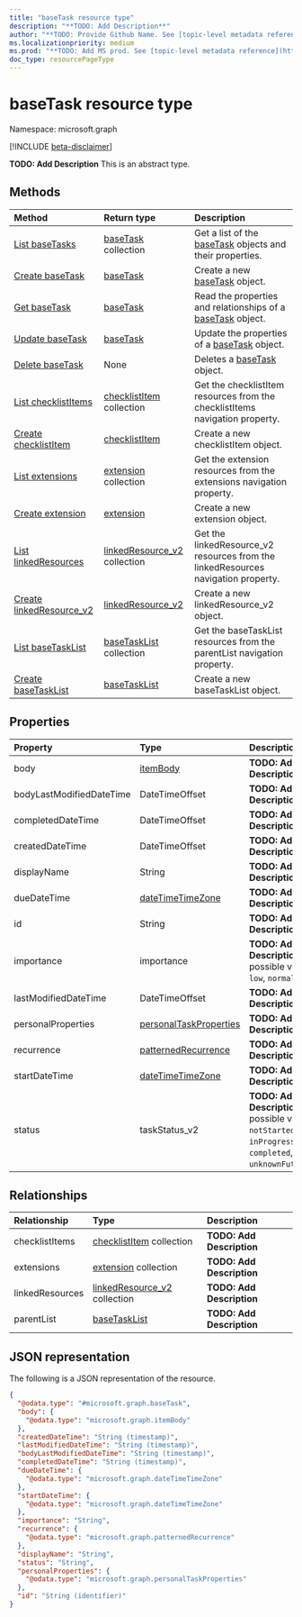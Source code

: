 ```yaml
---
title: "baseTask resource type"
description: "**TODO: Add Description**"
author: "**TODO: Provide Github Name. See [topic-level metadata reference](https://msgo.azurewebsites.net/add/document/guidelines/metadata.html#topic-level-metadata)**"
ms.localizationpriority: medium
ms.prod: "**TODO: Add MS prod. See [topic-level metadata reference](https://msgo.azurewebsites.net/add/document/guidelines/metadata.html#topic-level-metadata)**"
doc_type: resourcePageType
---
```


# baseTask resource type

Namespace: microsoft.graph

[!INCLUDE [beta-disclaimer](../../includes/beta-disclaimer.md)]

**TODO: Add Description**
This is an abstract type.

## Methods
|Method|Return type|Description|
|:---|:---|:---|
|[List baseTasks](../api/basetask-list.md)|[baseTask](../resources/basetask.md) collection|Get a list of the [baseTask](../resources/basetask.md) objects and their properties.|
|[Create baseTask](../api/basetask-create.md)|[baseTask](../resources/basetask.md)|Create a new [baseTask](../resources/basetask.md) object.|
|[Get baseTask](../api/basetask-get.md)|[baseTask](../resources/basetask.md)|Read the properties and relationships of a [baseTask](../resources/basetask.md) object.|
|[Update baseTask](../api/basetask-update.md)|[baseTask](../resources/basetask.md)|Update the properties of a [baseTask](../resources/basetask.md) object.|
|[Delete baseTask](../api/basetask-delete.md)|None|Deletes a [baseTask](../resources/basetask.md) object.|
|[List checklistItems](../api/basetask-list-checklistitems.md)|[checklistItem](../resources/checklistitem.md) collection|Get the checklistItem resources from the checklistItems navigation property.|
|[Create checklistItem](../api/basetask-post-checklistitems.md)|[checklistItem](../resources/checklistitem.md)|Create a new checklistItem object.|
|[List extensions](../api/basetask-list-extensions.md)|[extension](../resources/extension.md) collection|Get the extension resources from the extensions navigation property.|
|[Create extension](../api/basetask-post-extensions.md)|[extension](../resources/extension.md)|Create a new extension object.|
|[List linkedResources](../api/basetask-list-linkedresources.md)|[linkedResource_v2](../resources/linkedresource_v2.md) collection|Get the linkedResource_v2 resources from the linkedResources navigation property.|
|[Create linkedResource_v2](../api/basetask-post-linkedresources.md)|[linkedResource_v2](../resources/linkedresource_v2.md)|Create a new linkedResource_v2 object.|
|[List baseTaskList](../api/basetask-list-parentlist.md)|[baseTaskList](../resources/basetasklist.md) collection|Get the baseTaskList resources from the parentList navigation property.|
|[Create baseTaskList](../api/basetask-post-parentlist.md)|[baseTaskList](../resources/basetasklist.md)|Create a new baseTaskList object.|

## Properties
|Property|Type|Description|
|:---|:---|:---|
|body|[itemBody](../resources/itembody.md)|**TODO: Add Description**|
|bodyLastModifiedDateTime|DateTimeOffset|**TODO: Add Description**|
|completedDateTime|DateTimeOffset|**TODO: Add Description**|
|createdDateTime|DateTimeOffset|**TODO: Add Description**|
|displayName|String|**TODO: Add Description**|
|dueDateTime|[dateTimeTimeZone](../resources/datetimetimezone.md)|**TODO: Add Description**|
|id|String|**TODO: Add Description**|
|importance|importance|**TODO: Add Description**. The possible values are: `low`, `normal`, `high`.|
|lastModifiedDateTime|DateTimeOffset|**TODO: Add Description**|
|personalProperties|[personalTaskProperties](../resources/personaltaskproperties.md)|**TODO: Add Description**|
|recurrence|[patternedRecurrence](../resources/patternedrecurrence.md)|**TODO: Add Description**|
|startDateTime|[dateTimeTimeZone](../resources/datetimetimezone.md)|**TODO: Add Description**|
|status|taskStatus_v2|**TODO: Add Description**. The possible values are: `notStarted`, `inProgress`, `completed`, `unknownFutureValue`.|

## Relationships
|Relationship|Type|Description|
|:---|:---|:---|
|checklistItems|[checklistItem](../resources/checklistitem.md) collection|**TODO: Add Description**|
|extensions|[extension](../resources/extension.md) collection|**TODO: Add Description**|
|linkedResources|[linkedResource_v2](../resources/linkedresource_v2.md) collection|**TODO: Add Description**|
|parentList|[baseTaskList](../resources/basetasklist.md)|**TODO: Add Description**|

## JSON representation
The following is a JSON representation of the resource.
<!-- {
  "blockType": "resource",
  "keyProperty": "id",
  "@odata.type": "microsoft.graph.baseTask",
  "openType": false
}
-->
``` json
{
  "@odata.type": "#microsoft.graph.baseTask",
  "body": {
    "@odata.type": "microsoft.graph.itemBody"
  },
  "createdDateTime": "String (timestamp)",
  "lastModifiedDateTime": "String (timestamp)",
  "bodyLastModifiedDateTime": "String (timestamp)",
  "completedDateTime": "String (timestamp)",
  "dueDateTime": {
    "@odata.type": "microsoft.graph.dateTimeTimeZone"
  },
  "startDateTime": {
    "@odata.type": "microsoft.graph.dateTimeTimeZone"
  },
  "importance": "String",
  "recurrence": {
    "@odata.type": "microsoft.graph.patternedRecurrence"
  },
  "displayName": "String",
  "status": "String",
  "personalProperties": {
    "@odata.type": "microsoft.graph.personalTaskProperties"
  },
  "id": "String (identifier)"
}
```

